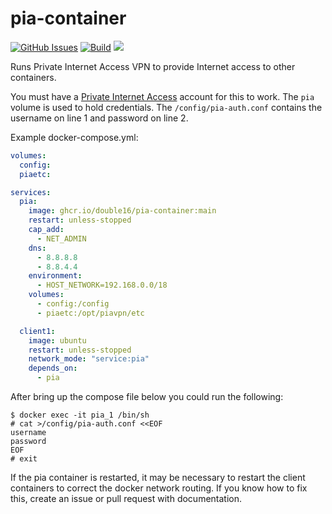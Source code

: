 # pia-container
[![GitHub Issues](https://img.shields.io/github/issues-raw/double16/pia-container.svg)](https://github.com/double16/pia-container/issues)
[![Build](https://github.com/double16/pia-container/workflows/Build/badge.svg)](https://github.com/double16/pia-container/actions?query=workflow%3ABuild)
[![](https://img.shields.io/badge/Donate-Buy%20me%20a%20coffee-orange.svg)](https://www.buymeacoffee.com/patDj)

Runs Private Internet Access VPN to provide Internet access to other containers.

You must have a [Private Internet Access](https://privateinternetaccess.com) account for this to work. The `pia`
volume is used to hold credentials. The `/config/pia-auth.conf` contains the username on line 1 and password on line 2.

Example docker-compose.yml:

```yaml
volumes:
  config:
  piaetc:

services:
  pia:
    image: ghcr.io/double16/pia-container:main
    restart: unless-stopped
    cap_add:
      - NET_ADMIN
    dns:
      - 8.8.8.8
      - 8.8.4.4
    environment:
      - HOST_NETWORK=192.168.0.0/18
    volumes:
      - config:/config
      - piaetc:/opt/piavpn/etc

  client1:
    image: ubuntu
    restart: unless-stopped
    network_mode: "service:pia"
    depends_on:
      - pia
```

After bring up the compose file below you could run the following:

```shell
$ docker exec -it pia_1 /bin/sh
# cat >/config/pia-auth.conf <<EOF
username
password
EOF
# exit
```

If the pia container is restarted, it may be necessary to restart the client containers to correct the docker
network routing. If you know how to fix this, create an issue or pull request with documentation.
